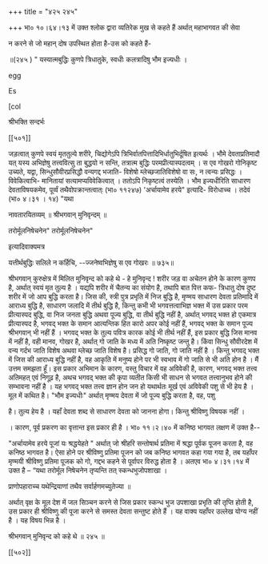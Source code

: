 +++
title = "४२५ २४५"

+++
भा० १०।६४।१३ में उक्त श्लोक द्वारा व्यतिरेक मुख से कहते हैं अर्थात् महाभागवत की सेवा 

न करने से जो महान् दोष उपस्थित होता है-उस को कहते हैं- 

॥(२४५ ) " यस्यात्मबुद्धिः कुणपे त्रिधातुके, स्वधीः कलत्रादिषु भौम इज्यधीः । 

egg 

Es 

[col 

श्रीभक्ति सन्दर्भः 

[[५०१]]

जड़त्वात् कुणपे स्वयं मृततुल्ये शरीरे, चिद्योगेऽपि त्रिभिर्वातपित्तादिभिर्धातुभिर्दूषित इत्यर्थः । भौमे देवताप्रतिमादौ यत् यस्य अभिज्ञेषु तत्त्ववित्सु ता बुद्धयो न सन्ति, तत्रात्म बुद्धिः परमप्रीत्यास्पदत्वम् । स एव गोखरो गोनिकृष्ट उच्यते, यद्वा, सिन्धुसौवीरप्रसिद्धौ वन्यगद्द भजाति- विशेषो म्लेच्छजातिविशेषो वा सः, न त्वन्यः प्रसिद्धः । विवेकित्वाभि- मानितायां सत्यामप्यविवेकित्वात् । ततोऽपि निकृष्टत्वं तस्येति । भौम इज्यधीरिति साधारण देवताविषयकमेव, पूर्व्वं तथैवोपक्रान्तत्वात्ः (भा० ११२४७) 'अर्चायामेव हरये" इत्यादि- विरोधाच्च । तदेवं (भा० ४।३१ । १४) "यथा 

नावतारयितव्यम् ॥ श्रीभगवान् मुनिवृन्दम् ॥ 

तरोर्मूलनिषेचनेन" तरोर्मूलनिषेचनेन" 

इत्यादिवाक्यमत्र 

यत्तीर्थबुद्धिः सलिले न कर्हिचि, --ज्जनेष्वभिज्ञेषु स एव गोखरः ॥ ७३५॥ 

श्रीभगवान् कुरुक्षेत्र में मिलित मुनिवृन्द को कहे थे - हे मुनिवृन्द ! शरीर जड़ वा अचेतन होने के कारण कुणप है, अर्थात् स्वयं मृत तुल्य है । यद्यपि शरीर में चैतन्य का संयोग है, तथापि बात पित्त कफ- त्रिधातु दोष दुष्ट शरीर में जो आप बुद्धि करता है। जिस की, स्त्री पुत्र प्रभृति में निज बुद्धि है, मृण्मय साधारण देवता प्रतिमादि में आराध्य बुद्धि है, साधारण जलादि में तीर्थ बुद्धि है, किन्तु कभी भी भगवत्तत्वाभिज्ञ भक्त में उस प्रकार परम प्रीत्यास्पद बुद्धि, वा निज जनता बुद्धि अथवा पूज्य बुद्धि, वा तीर्थ बुद्धि नहीं है, अर्थात् भगवद् भक्त हो एकमात्र प्रीत्यास्पद है, भगवद् भक्त के समान आत्यन्तिक हित कारो अपर कोई नहीं हैं, भगवद् भक्त के समान पूज्य श्रीभगवान् भी नहीं हैं । भगवद् भक्त के तुल्य पवित्र कारक कोई भी तीर्थ नहीं हैं, इस प्रकार बुद्धि जिस मानव में नहीं है, वही मानव, गोखर है, अर्थात् गो जाति के मध्य में अति निष्कृष्ट जन्तु है। किंवा सिन्धु सौवीरदेश में वन्य गर्दभ जाति विशेष अथवा म्लेच्छ जाति विशेष है। प्रसिद्ध गो जाति, गो जाति नहीं है । किन्तु भगवद् भक्त में जिस की आराध्य बुद्धि नहीं है, वह आकृति में मनुष्य होने पर भी स्वभाव में गो जाति से भी अति होन है । मैं उत्तम समझता हूँ। इस प्रकार अभिमान के कारण, वस्तु विचार में वह अविवेकी है, कारण, भगवद् भक्त तत्त्व अतिमहत् एवं निगूढ़ है, अथच भगवद् भक्त की कृपा व्यतीत किसी भी साधन से भगवत तत्त्वानुभव होने की सम्भावना नहीं है । यह भगवद् भक्त तत्त्व ज्ञान होन जन हो यथार्थतः मूर्ख एवं अविवेकी पशु से भी हेय है । मूल में कथित है। "भौम इज्यधीः" अर्थात् मृण्मय देवता में जो पूज्य बुद्धि करता है, वह, पशु 

है। तुल्य हेय है । यहाँ देवता शब्द से साधारण देवता को जानना होगा। किन्तु श्रीविष्णु विषयक नहीं । 

। कारण, पूर्व प्रकरण का वृत्तान्त इस प्रकार ही है । भा० ११।२।४० में कनिष्ठ भागवत लक्षण में उक्त है-- 

"अर्चायामेव हरये पूजां यः श्रद्धयेहते " अर्थात् जो श्रीहरि सन्तोषार्थ प्रतिमा में श्रद्धा पूर्वक पूजन करता है, वह कनिष्ठ भागवत है। ऐसा होने पर श्रीविष्णु प्रतिमा पूजन को जब कनिष्ठ भागवत कहा गया गया है, तब यहाँपर मृण्मयी श्रीविष्णु प्रतिमा पूजक को गो, गद्दभ कहने से पूर्वापर विरुद्ध होता है । अतएव भा० ४।३१।१४ में उक्त है – “यथा तरोर्मूल निषेचनेन तृप्यन्ति तत् स्कन्धभुजोपशाखा । 

प्राणोपहाराच्च यथेन्द्रियाणां तथैव सर्वार्हणमच्युतेज्या ॥ 

अर्थात् वृक्ष के मूल देश में जल सिञ्चन करने से जिस प्रकार स्कन्ध भुज उपशाखा प्रभृति की तृप्ति होती है, उस प्रकार ही श्रीविष्णु की पूजा करने से समस्त देवता सन्तुष्ट होते हैं । यह वाक्य यहाँपर उल्लेख योग्य नहीं है । यह विषय भिन्न है । 

श्रीभगवान् मुनिवृन्द को कहे थे ॥ २४५ ॥ 

[[५०२]] 
